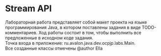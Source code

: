 # Stream API

Лабораторная работа представляет собой макет проекта на языке программирования Java, в котором поставлены задания в виде TODO-комментариев. Ход работы состоит в том, чтобы выполнить все предложенные в исходном коде задания.  
Точка входа в приложение: ru.avalon.java.dev.ocpjp.labs.Main.  
Все созданные классы отмечены @author Ella
